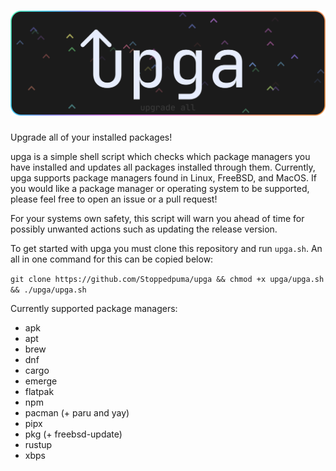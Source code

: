 <h1 align="center">
    <img alt="banner" src="res/upga_banner.svg">
</h1>

Upgrade all of your installed packages!

upga is a simple shell script which checks which package managers you have installed and updates all packages installed through them. Currently, upga supports package managers found in Linux, FreeBSD, and MacOS. If you would like a package manager or operating system to be supported, please feel free to open an issue or a pull request!

For your systems own safety, this script will warn you ahead of time for possibly unwanted actions such as updating the release version.

To get started with upga you must clone this repository and run `upga.sh`. An all in one command for this can be copied below:

`git clone https://github.com/Stoppedpuma/upga && chmod +x upga/upga.sh && ./upga/upga.sh`

Currently supported package managers:

- apk
- apt
- brew
- dnf
- cargo
- emerge
- flatpak
- npm
- pacman (+ paru and yay)
- pipx
- pkg (+ freebsd-update)
- rustup
- xbps
